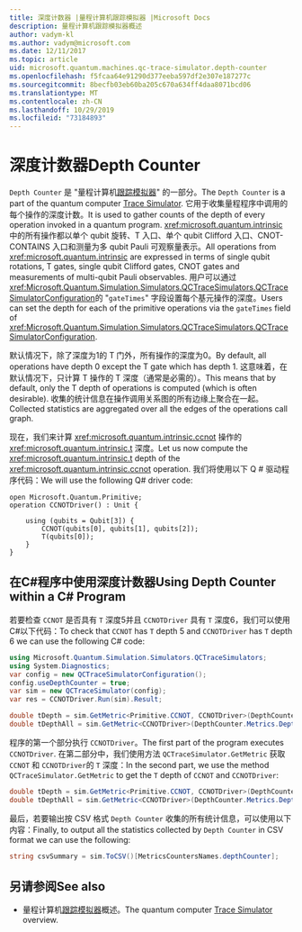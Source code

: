```yaml
---
title: 深度计数器 |量程计算机跟踪模拟器 |Microsoft Docs
description: 量程计算机跟踪模拟器概述
author: vadym-kl
ms.author: vadym@microsoft.com
ms.date: 12/11/2017
ms.topic: article
uid: microsoft.quantum.machines.qc-trace-simulator.depth-counter
ms.openlocfilehash: f5fcaa64e91290d377eeba597df2e307e187277c
ms.sourcegitcommit: 8becfb03eb60ba205c670a634ff4daa8071bcd06
ms.translationtype: MT
ms.contentlocale: zh-CN
ms.lasthandoff: 10/29/2019
ms.locfileid: "73184893"
---
```

# <a name="depth-counter"></a><span data-ttu-id="f23b0-103">深度计数器</span><span class="sxs-lookup"><span data-stu-id="f23b0-103">Depth Counter</span></span>

<span data-ttu-id="f23b0-104">`Depth Counter` 是 "量程计算机[跟踪模拟器](xref:microsoft.quantum.machines.qc-trace-simulator.intro)" 的一部分。</span><span class="sxs-lookup"><span data-stu-id="f23b0-104">The `Depth Counter` is a part of the quantum computer [Trace Simulator](xref:microsoft.quantum.machines.qc-trace-simulator.intro).</span></span>
<span data-ttu-id="f23b0-105">它用于收集量程程序中调用的每个操作的深度计数。</span><span class="sxs-lookup"><span data-stu-id="f23b0-105">It is used to gather counts of the depth of every operation invoked in a quantum program.</span></span> <span data-ttu-id="f23b0-106"><xref:microsoft.quantum.intrinsic> 中的所有操作都以单个 qubit 旋转、T 入口、单个 qubit Clifford 入口、CNOT-CONTAINS 入口和测量为多 qubit Pauli 可观察量表示。</span><span class="sxs-lookup"><span data-stu-id="f23b0-106">All operations from <xref:microsoft.quantum.intrinsic> are expressed in terms of single qubit rotations, T gates, single qubit Clifford gates, CNOT gates and measurements of multi-qubit Pauli observables.</span></span> <span data-ttu-id="f23b0-107">用户可以通过 <xref:Microsoft.Quantum.Simulation.Simulators.QCTraceSimulators.QCTraceSimulatorConfiguration>的 "`gateTimes`" 字段设置每个基元操作的深度。</span><span class="sxs-lookup"><span data-stu-id="f23b0-107">Users can set the depth for each of the primitive operations via the `gateTimes` field of <xref:Microsoft.Quantum.Simulation.Simulators.QCTraceSimulators.QCTraceSimulatorConfiguration>.</span></span>

<span data-ttu-id="f23b0-108">默认情况下，除了深度为1的 T 门外，所有操作的深度为0。</span><span class="sxs-lookup"><span data-stu-id="f23b0-108">By default, all operations have depth 0 except the T gate which has depth 1.</span></span> <span data-ttu-id="f23b0-109">这意味着，在默认情况下，只计算 T 操作的 T 深度（通常是必需的）。</span><span class="sxs-lookup"><span data-stu-id="f23b0-109">This means that by default, only the T depth of operations is computed (which is often desirable).</span></span> <span data-ttu-id="f23b0-110">收集的统计信息在操作调用关系图的所有边缘上聚合在一起。</span><span class="sxs-lookup"><span data-stu-id="f23b0-110">Collected statistics are aggregated over all the edges of the operations call graph.</span></span> 

<span data-ttu-id="f23b0-111">现在，我们来计算 <xref:microsoft.quantum.intrinsic.ccnot> 操作的 <xref:microsoft.quantum.intrinsic.t> 深度。</span><span class="sxs-lookup"><span data-stu-id="f23b0-111">Let us now compute the <xref:microsoft.quantum.intrinsic.t> depth of the <xref:microsoft.quantum.intrinsic.ccnot> operation.</span></span> <span data-ttu-id="f23b0-112">我们将使用以下 Q # 驱动程序代码：</span><span class="sxs-lookup"><span data-stu-id="f23b0-112">We will use the following Q# driver code:</span></span> 

```qsharp
open Microsoft.Quantum.Primitive;
operation CCNOTDriver() : Unit {

    using (qubits = Qubit[3]) {
        CCNOT(qubits[0], qubits[1], qubits[2]);
        T(qubits[0]);
    }
}
```

## <a name="using-depth-counter-within-a-c-program"></a><span data-ttu-id="f23b0-113">在C#程序中使用深度计数器</span><span class="sxs-lookup"><span data-stu-id="f23b0-113">Using Depth Counter within a C# Program</span></span>

<span data-ttu-id="f23b0-114">若要检查 `CCNOT` 是否具有 `T` 深度5并且 `CCNOTDriver` 具有 `T` 深度6，我们可以使用C#以下代码：</span><span class="sxs-lookup"><span data-stu-id="f23b0-114">To check that `CCNOT` has `T` depth 5 and `CCNOTDriver` has `T` depth 6 we can use the following C# code:</span></span>

```csharp 
using Microsoft.Quantum.Simulation.Simulators.QCTraceSimulators;
using System.Diagnostics;
var config = new QCTraceSimulatorConfiguration();
config.useDepthCounter = true;
var sim = new QCTraceSimulator(config);
var res = CCNOTDriver.Run(sim).Result;

double tDepth = sim.GetMetric<Primitive.CCNOT, CCNOTDriver>(DepthCounter.Metrics.Depth);
double tDepthAll = sim.GetMetric<CCNOTDriver>(DepthCounter.Metrics.Depth);
```

<span data-ttu-id="f23b0-115">程序的第一个部分执行 `CCNOTDriver`。</span><span class="sxs-lookup"><span data-stu-id="f23b0-115">The first part of the program executes `CCNOTDriver`.</span></span> <span data-ttu-id="f23b0-116">在第二部分中，我们使用方法 `QCTraceSimulator.GetMetric` 获取 `CCNOT` 和 `CCNOTDriver`的 `T` 深度：</span><span class="sxs-lookup"><span data-stu-id="f23b0-116">In the second part, we use the method `QCTraceSimulator.GetMetric` to get the `T` depth of `CCNOT` and `CCNOTDriver`:</span></span> 

```csharp
double tDepth = sim.GetMetric<Primitive.CCNOT, CCNOTDriver>(DepthCounter.Metrics.Depth);
double tDepthAll = sim.GetMetric<CCNOTDriver>(DepthCounter.Metrics.Depth);
```

<span data-ttu-id="f23b0-117">最后，若要输出按 CSV 格式 `Depth Counter` 收集的所有统计信息，可以使用以下内容：</span><span class="sxs-lookup"><span data-stu-id="f23b0-117">Finally, to output all the statistics collected by `Depth Counter` in CSV format we can use the following:</span></span>
```csharp
string csvSummary = sim.ToCSV()[MetricsCountersNames.depthCounter];
```

## <a name="see-also"></a><span data-ttu-id="f23b0-118">另请参阅</span><span class="sxs-lookup"><span data-stu-id="f23b0-118">See also</span></span> ##

- <span data-ttu-id="f23b0-119">量程计算机[跟踪模拟器](xref:microsoft.quantum.machines.qc-trace-simulator.intro)概述。</span><span class="sxs-lookup"><span data-stu-id="f23b0-119">The quantum computer [Trace Simulator](xref:microsoft.quantum.machines.qc-trace-simulator.intro) overview.</span></span>
